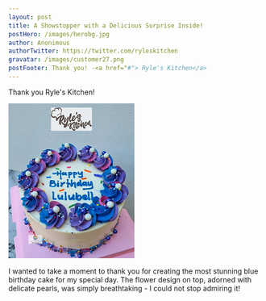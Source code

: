 ```yaml
---
layout: post
title: A Showstopper with a Delicious Surprise Inside!
postHero: /images/herobg.jpg
author: Anonimous
authorTwitter: https://twitter.com/ryleskitchen
gravatar: /images/customer27.png
postFooter: Thank you! -<a href="#"> Ryle's Kitchen</a>
---
```



Thank you Ryle's Kitchen!

<img class="pull-left" src="/images/090422-1.png" alt="Birthday Cake"><br>

I wanted to take a moment to thank you for creating the most stunning blue birthday cake for my special day. The flower design on top, adorned with delicate pearls, was simply breathtaking - I could not stop admiring it!